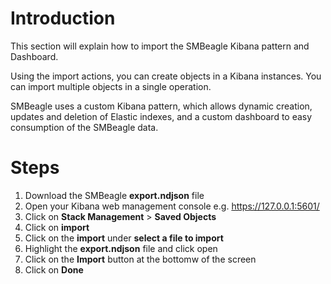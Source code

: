 # Introduction
This section will explain how to import the SMBeagle Kibana pattern and Dashboard.

Using the import actions, you can create objects in a Kibana instances. You can import multiple objects in a single operation.

SMBeagle uses a custom Kibana pattern, which allows dynamic creation, updates and deletion of Elastic indexes, and a custom dashboard to easy consumption of the SMBeagle data.

# Steps

1. Download the SMBeagle **export.ndjson** file
2. Open your Kibana web management console e.g. https://127.0.0.1:5601/
3. Click on **Stack Management** > **Saved Objects**
4. Click on **import**
5. Click on the **import** under **select a file to import**
6. Highlight the **export.ndjson** file and click open
7. Click on the **Import** button at the bottomw of the screen
8. Click on **Done**